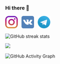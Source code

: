 ### Hi there 👋

[<img src='https://github.com/f1reworker/f1reworker/blob/main/instagram-svgrepo-com.svg' alt='instagram' height='40'>](https://www.instagram.com/_will_fire_/)&nbsp;&nbsp;&nbsp;[<img src='https://github.com/f1reworker/f1reworker/blob/main/vk-svgrepo-com.svg' alt='vk' height='40'>](https://vk.com/f1reworker)&nbsp;&nbsp;&nbsp;[<img src='https://github.com/f1reworker/f1reworker/blob/main/telegram-logo-svgrepo-com.svg' alt='tg' height='40'>](https://t.me/fireworker_03) 

![GitHub streak stats](https://github-readme-streak-stats.herokuapp.com/?user=f1reworker&theme=highcontrast) 

![](https://github-readme-stats.vercel.app/api/top-langs/?username=f1reworker&layout=compact&count_private=true&theme=radical&hide=cmake,html,swift)

![GitHub Activity Graph](https://activity-graph.herokuapp.com/graph?username=f1reworker&theme=react-dark)  
